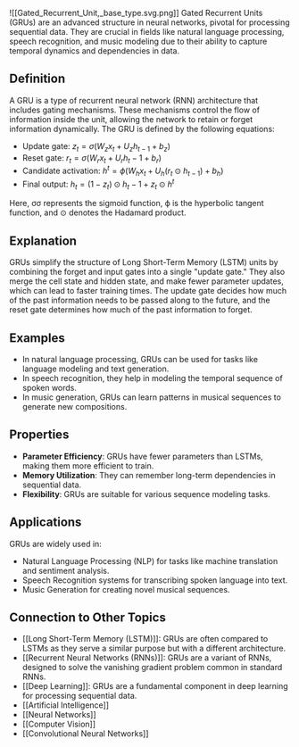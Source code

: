 ![[Gated_Recurrent_Unit,_base_type.svg.png]]
Gated Recurrent Units (GRUs) are an advanced structure in neural networks, pivotal for processing sequential data. They are crucial in fields like natural language processing, speech recognition, and music modeling due to their ability to capture temporal dynamics and dependencies in data.

## Definition

A GRU is a type of recurrent neural network (RNN) architecture that includes gating mechanisms. These mechanisms control the flow of information inside the unit, allowing the network to retain or forget information dynamically. The GRU is defined by the following equations:

- Update gate: $z_t=σ(W_z x_t+U_z h_{t−1}+b_z)$
- Reset gate: $r_t=σ(W_r x_t+U_r h_t−1+b_r)$
- Candidate activation: $h^t=ϕ(W_h x_t+U_h(r_t⊙h_{t−1})+b_h)$
- Final output: $h_t=(1−z_t)⊙h_t−1+z_t⊙h^t$

Here, σσ represents the sigmoid function, ϕ is the hyperbolic tangent function, and ⊙ denotes the Hadamard product.

## Explanation

GRUs simplify the structure of Long Short-Term Memory (LSTM) units by combining the forget and input gates into a single "update gate." They also merge the cell state and hidden state, and make fewer parameter updates, which can lead to faster training times. The update gate decides how much of the past information needs to be passed along to the future, and the reset gate determines how much of the past information to forget.

## Examples

- In natural language processing, GRUs can be used for tasks like language modeling and text generation.
- In speech recognition, they help in modeling the temporal sequence of spoken words.
- In music generation, GRUs can learn patterns in musical sequences to generate new compositions.

## Properties

- **Parameter Efficiency**: GRUs have fewer parameters than LSTMs, making them more efficient to train.
- **Memory Utilization**: They can remember long-term dependencies in sequential data.
- **Flexibility**: GRUs are suitable for various sequence modeling tasks.

## Applications

GRUs are widely used in:

- Natural Language Processing (NLP) for tasks like machine translation and sentiment analysis.
- Speech Recognition systems for transcribing spoken language into text.
- Music Generation for creating novel musical sequences.

## Connection to Other Topics

- [[Long Short-Term Memory (LSTM)]]: GRUs are often compared to LSTMs as they serve a similar purpose but with a different architecture.
- [[Recurrent Neural Networks (RNNs)]]: GRUs are a variant of RNNs, designed to solve the vanishing gradient problem common in standard RNNs.
- [[Deep Learning]]: GRUs are a fundamental component in deep learning for processing sequential data.
-  [[Artificial Intelligence]]
- [[Neural Networks]]
- [[Computer Vision]]
- [[Convolutional Neural Networks]] 